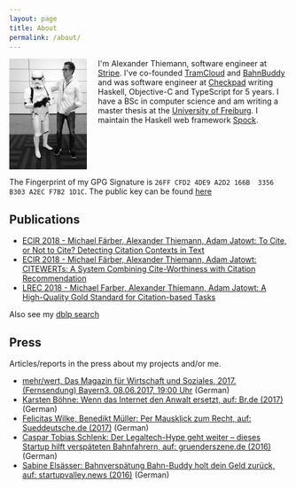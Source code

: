 ```yaml
---
layout: page
title: About
permalink: /about/
---
```


<img style="float: left; margin-right: 20px;" width="140" height="200" src="/images/2016-01-28-thiemann-wwdc.jpg"> I'm Alexander Thiemann, software engineer at [Stripe][stripe]. I've co-founded [TramCloud][tc] and [BahnBuddy][bb] and was software engineer at [Checkpad][cp] writing Haskell, Objective-C and TypeScript for 5 years. I have a BSc in computer science and am writing a master thesis at the [University of Freiburg][uni]. I maintain the Haskell web framework [Spock][spock].

<br style="clear: both;" />

The Fingerprint of my GPG Signature is `26FF CFD2 4DE9 A2D2 166B  3356 B303 A2EC F7B2 1D1C`. The public key can be found [here][pubkey]

## Publications

* [ECIR 2018 - Michael Färber, Alexander Thiemann, Adam Jatowt: To Cite, or Not to Cite? Detecting Citation Contexts in Text][pub-1]
* [ECIR 2018 - Michael Färber, Alexander Thiemann, Adam Jatowt: CITEWERTs: A System Combining Cite-Worthiness with Citation Recommendation][pub-2]
* [LREC 2018 - Michael Farber, Alexander Thiemann, Adam Jatowt: A High-Quality Gold Standard for Citation-based Tasks][pub-3]

Also see my [dblp search][dblp]

## Press

Articles/reports in the press about my projects and/or me.

* [mehr/wert, Das Magazin für Wirtschaft und Soziales, 2017. (Fernsendung) Bayern3. 08.06.2017, 19:00 Uhr][br3tv-2017] (German)
* [Karsten Böhne: Wenn das Internet den Anwalt ersetzt, auf: Br.de (2017)][br3-2017] (German)
* [Felicitas Wilke, Benedikt Müller: Per Mausklick zum Recht, auf: Sueddeutsche.de (2017)][bb-sued] (German)
* [Caspar Tobias Schlenk: Der Legaltech-Hype geht weiter – dieses Startup hilft verspäteten Bahnfahrern, auf: gruenderszene.de (2016)][bb-founder] (German)
* [Sabine Elsässer: Bahnverspätung Bahn-Buddy holt dein Geld zurück, auf: startupvalley.news (2016)][bb-startup] (German)

[pub-1]: https://link.springer.com/chapter/10.1007%2F978-3-319-76941-7_50
[pub-2]: https://link.springer.com/chapter/10.1007/978-3-319-76941-7_82
[pub-3]: http://www.lrec-conf.org/proceedings/lrec2018/pdf/283.pdf
[dblp]: https://dblp.uni-trier.de/pers/hd/t/Thiemann:Alexander
[tc]: https://www.tramcloud.net
[bb]: https://www.bahn-buddy.de
[cp]: http://www.checkpad.de
[stripe]: https://stripe.com
[uni]: https://www.uni-freiburg.de/
[docker-fr]: http://www.meetup.com/de/Docker-Freiburg/
[spock]: https://www.spock.li
[pubkey]: /pubkey-at.asc
[bb-sued]: http://www.sueddeutsche.de/wirtschaft/verbraucherschutz-per-mausklick-zum-recht-1.3495795
[bb-founder]: https://www.gruenderszene.de/allgemein/bahn-buddy-verspatung
[bb-startup]: http://www.startupvalley.news/de/bahn-buddy-bahnverspaetung/
[br3-2017]: http://www.br.de/nachrichten/legal-tech-anwalt-internet-100.html
[br3tv-2017]: http://www.br.de/br-fernsehen/programmkalender/ausstrahlung-652254.html
